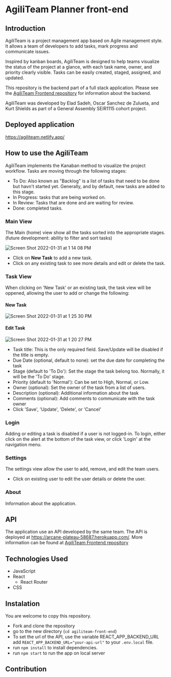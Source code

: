 # AgiliTeam Planner front-end

## Introduction

AgiliTeam is a project management app based on Agile management style. It allows a team of developers to add tasks, mark progress and communicate issues.

Inspired by kanban boards, AgiliTeam is designed to help teams visualize the status of the project at a glance, with each task name, owner, and priority clearly visible. Tasks can be easily created, staged, assigned, and updated.

This repository is the backend part of a full stack application. Please see the [AgiliTeam Frontend repository](https://github.com/agiliteam-planner/agiliteam-back-end) for information about the backend.

AgiliTeam was developed by Elad Sadeh, Oscar Sanchez de Zulueta, and Kurt Shields as part of a General Assembly SEIR1115 cohort project.

## Deployed application

https://agiliteam.netlify.app/

## How to use the AgiliTeam

AgiliTeam implements the Kanaban method to visualize the project workflow. Tasks are moving through the following stages:

- To Do: Also known as "Backlog" is a list of tasks that need to be done but havn't started yet. Generally, and by default, new tasks are added to this stage.
- In Progress: tasks that are being worked on.
- In Review: Tasks that are done and are waiting for review.
- Done: completed tasks.

### Main View
The Main (home) view show all the tasks sorted into the appropriate stages.
(future development: ability to filter and sort tasks)

![Screen Shot 2022-01-31 at 1 14 08 PM](https://user-images.githubusercontent.com/93807931/151850324-b7fbf870-3ab6-47e2-84e2-4f53a75ff9ce.png)

- Click on **New Task** to add a new task.
- Click on any existing task to see more details and edit or delete the task.

### Task View

When clicking on 'New Task' or an existing task, the task view will be oppened, allowing the user to add or change the following:

#### New Task
![Screen Shot 2022-01-31 at 1 25 30 PM](https://user-images.githubusercontent.com/93807931/151851314-51b03038-aec4-48e0-a8e6-16966619e371.png)

#### Edit Task
![Screen Shot 2022-01-31 at 1 20 27 PM](https://user-images.githubusercontent.com/93807931/151850535-e2eda0d1-c47e-40c7-99a4-ffeb389de782.png)

- Task title: This is the only required field. Save/Update will be disabled if the title is empty.
- Due Date (optional, default to none): set the due date for completing the task
- Stage (default to 'To Do'): Set the stage the task belong too. Normally, it will be the 'To Do' stage.
- Priority (default to 'Normal'): Can be set to High, Normal, or Low.
- Owner (optional): Set the owner of the task from a list of users.
- Description (optional): Additional information about the task
- Comments (optional): Add comments to communicate with the task owner
- Click 'Save', 'Update', 'Delete', or 'Cancel'

### Login

Adding or editing a task  is disabled if a user is not logged-in. To login, either click on the alert at the bottom of the task view, or click 'Login' at the navigation menu.

### Settings

The settings view allow the user to add, remove, and edit the team users.

- Click on existing user to edit the user details or delete the user.

### About

Information about the application.

## API

The application use an API developed by the same team. The API is deployed at https://arcane-plateau-58687.herokuapp.com/. More information can be found at [AgiliTeam Frontend repository](https://github.com/agiliteam-planner/agiliteam-back-end)

## Technologies Used

- JavaScript
- React
  - React Router
- CSS

## Instalation

You are welcome to copy this repository.

- Fork and clone the repository
- go to the new directory (`cd agiliteam-front-end`)
- To set the url of the API, use the variable REACT_APP_BACKEND_URL
  add `REACT_APP_BACKEND_URL="your-api-url"` to your `.env.local` file.
- run `npm install` to install dependencies.
- run `npm start` to run the app on local server

## Contribution
